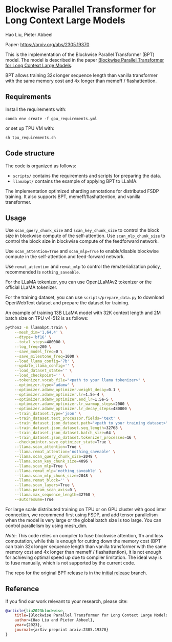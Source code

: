 # Blockwise Parallel Transformer for Long Context Large Models

Hao Liu, Pieter Abbeel

Paper: https://arxiv.org/abs/2305.19370

This is the implementation of the Blockwise Parallel Transformer (BPT) model. The model is described in the paper [Blockwise Parallel Transformer for Long Context Large Models](https://arxiv.org/pdf/2305.19370.pdf).

BPT allows training 32x longer sequence length than vanilla transformer with the same memory cost and 4x longer than memeff / flashattention.

## Requirements
Install the requirements with:
```
conda env create -f gpu_requirements.yml
```
or set up TPU VM with:
```
sh tpu_requirements.sh
```

## Code structure

The code is organized as follows:
- `scripts/` contains the requirements and scripts for preparing the data.
- `llamabpt/` contains the example of applying BPT to LLaMA.

The implementation optimized sharding annotations for distributed FSDP training. It also supports BPT, memeff/flashattention, and vanilla transformer.

## Usage

Use `scan_query_chunk_size` and `scan_key_chunk_size` to control the block size in blockwise compute of the self-attention.
Use `scan_mlp_chunk_size` to control the block size in blockwise compute of the feedforward network.

Use `scan_attention=True` and `scan_mlp=True` to enable/disable blockwise compute in the self-attention and feed-forward network.

Use `remat_attention` and `remat_mlp` to control the rematerialization policy, recommended is `nothing_saveable`.

For the LLaMA tokenizer, you can use OpenLLaMAv2 tokenizer or the official LLaMA tokenizer.

For the training dataset, you can use `scripts/prepare_data.py` to download OpenWebText dataset and prepare the dataset for training.

An example of training 13B LLaMA model with 32K context length and 2M batch size on TPU v4-512 is as follows:

```bash
python3 -m llamabpt.train \
    --mesh_dim='1,64,4' \
    --dtype='bf16' \
    --total_steps=480000 \
    --log_freq=200 \
    --save_model_freq=0 \
    --save_milestone_freq=1000 \
    --load_llama_config='7b' \
    --update_llama_config='' \
    --load_dataset_state='' \
    --load_checkpoint='' \
    --tokenizer.vocab_file="<path to your llama tokenizer>" \
    --optimizer.type='adamw' \
    --optimizer.adamw_optimizer.weight_decay=0.1 \
    --optimizer.adamw_optimizer.lr=1.5e-4 \
    --optimizer.adamw_optimizer.end_lr=1.5e-5 \
    --optimizer.adamw_optimizer.lr_warmup_steps=2000 \
    --optimizer.adamw_optimizer.lr_decay_steps=480000 \
    --train_dataset.type='json' \
    --train_dataset.text_processor.fields='text' \
    --train_dataset.json_dataset.path="<path to your training dataset>" \
    --train_dataset.json_dataset.seq_length=32768 \
    --train_dataset.json_dataset.batch_size=64 \
    --train_dataset.json_dataset.tokenizer_processes=16 \
    --checkpointer.save_optimizer_state=True \
    --llama.scan_attention=True \
    --llama.remat_attention='nothing_saveable' \
    --llama.scan_query_chunk_size=2048 \
    --llama.scan_key_chunk_size=4096 \
    --llama.scan_mlp=True \
    --llama.remat_mlp='nothing_saveable' \
    --llama.scan_mlp_chunk_size=2048 \
    --llama.remat_block='' \
    --llama.scan_layers=True \
    --llama.param_scan_axis=0 \
    --llama.max_sequence_length=32768 \
    --autoresume=True
```

For large scale distributed training on TPU or on GPU cluster with good inter connection, we recommend first using FSDP, and add tensor parallelism when the model is very large or the global batch size is too large. You can control parallelism by using mesh_dim.

*Note*: This code relies on compiler to fuse blockwise attention, ffn and loss computation, while this is enough for cutting down the memory cost (BPT can train 32x longer sequence length than vanilla transformer with the same memory cost and 4x longer than memeff / flashattention), it is not enough for achieving optimal speed up due to compiler limitation.
The ideal way is to fuse manually, which is not supported by the current code.

The repo for the original BPT release is in the [initial release](https://github.com/lhao499/blockwise-parallel-transformer/tree/bpt_init_v1) branch.

## Reference
If you find our work relevant to your research, please cite:
```bibtex
@article{liu2023blockwise,
    title={Blockwise Parallel Transformer for Long Context Large Models},
    author={Hao Liu and Pieter Abbeel},
    year={2023},
    journal={arXiv preprint arxiv:2305.19370}
}
```
